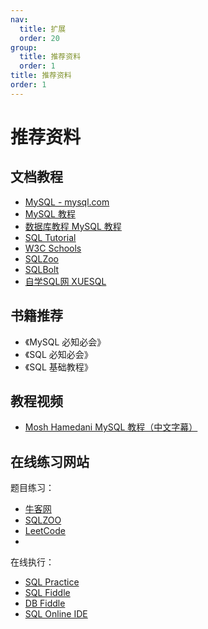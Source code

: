 ```yaml
---
nav:
  title: 扩展
  order: 20
group:
  title: 推荐资料
  order: 1
title: 推荐资料
order: 1
---
```


# 推荐资料

## 文档教程

- [MySQL - mysql.com](https://www.mysql.com/)
- [MySQL 教程](https://www.runoob.com/mysql/mysql-tutorial.html)
- [数据库教程 MySQL 教程](https://www.sjkjc.com/mysql/)
- [SQL Tutorial](https://www.tutorialspoint.com/sql/index.htm)
- [W3C Schools](https://www.w3schools.com/sql/default.asp)
- [SQLZoo](https://sqlzoo.net/wiki/SQL_Tutorial)
- [SQLBolt](https://sqlbolt.com/)
- [自学SQL网 XUESQL](http://xuesql.cn/)

## 书籍推荐

- 《MySQL 必知必会》
- 《SQL 必知必会》
- 《SQL 基础教程》

## 教程视频

- [Mosh Hamedani MySQL 教程（中文字幕）](https://www.bilibili.com/video/BV1iJ411m7Fj)

## 在线练习网站

题目练习：

- [牛客网](https://www.nowcoder.com/exam/oj?page=1&tab=SQL%E7%AF%87&topicId=82)
- [SQLZOO](https://sqlzoo.net/wiki/SQL_Tutorial)
- [LeetCode](https://leetcode.cn/problemset/database/)
-

在线执行：

- [SQL Practice](https://www.sql-practice.com/)
- [SQL Fiddle](https://sqlfiddle.com/)
- [DB Fiddle](https://www.db-fiddle.com/)
- [SQL Online IDE](https://sqliteonline.com/)
